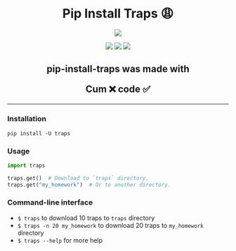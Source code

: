 <h1 align="center">
  Pip Install Traps 😩
</h1>

<p align="center"> 
  <kbd>
    <img src="https://raw.githubusercontent.com/analgadgets/pip-install-traps/main/images/trap.jpg">
  </kbd>
</p>

<p align="center">
  <img src="https://img.shields.io/pypi/v/traps?style=flat-square">
  <img src="https://img.shields.io/github/stars/analgadgets/pip-install-traps?label=Stars&style=flat-square">
  <img src="https://img.shields.io/github/forks/analgadgets/pip-install-traps?label=Forks&style=flat-square">
</p>

<h2 align="center">
  pip-install-traps was made with

Cum ❌ code ✅

</h2>

---

### Installation
```
pip install -U traps
```

### Usage
```python
import traps

traps.get()  # Download to `traps` directory.
traps.get("my_homework")  # Or to another directory.
```

### Command-line interface
* `$ traps` to download 10 traps to `traps` directory
* `$ traps -n 20 my_homework` to download 20 traps to `my_homework` directory
* `$ traps --help` for more help
